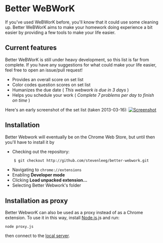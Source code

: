# Better WeBWorK
If you've used WeBWorK before, you'll know that it could use some cleaning up. Better WeBWorK aims to make your homework doing experience a bit easier by providing a few tools to make your life easier.

## Current features
Better WeBWorK is still under heavy development, so this list is far from complete. If you have any suggestions for what could make your life easier, feel free to open an issue/pull request!

 * Provides an overall score on set list
 * Color codes question scores on set list
 * Humanizes the due date ( *This webwork is due in 3 days* )
 * Helps you schedule your work ( *Complete 7 problems per day to finish on time* )

Here's an early screenshot of the set list (taken 2013-03-16):
[![Screenshot](http://i.imgur.com/Q3hqCSAl.jpg)](http://i.imgur.com/Q3hqCSA.jpg)

## Installation
Better Webwork will eventually be on the Chrome Web Store, but until then you'll have to install it by 

 * Checking out the repository:

```bash
    $ git checkout http://github.com/stevenleeg/better-webwork.git
```

 * Navigating to `chrome://extensions`
 * Enabling **Developer mode**
 * Clicking **Load unpacked extension...**
 * Selecting Better Webwork's folder

## Installation as proxy
Better WebworK can also be used as a proxy instead of as a Chrome extension.
To use it in this way, install [Node.js](http://nodejs.org/).js and run:

    node proxy.js

then connect to the [local server](http://localhost:8031/).
